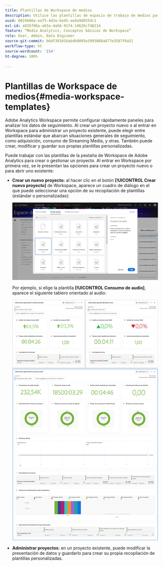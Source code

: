 ```yaml
---
title: Plantillas de Workspace de medios
description: Utilice las plantillas de espacio de trabajo de medios para analizar los datos de seguimiento. Elija plantillas estándar para medios de adquisición o de transmisión, o cree sus propias plantillas personalizadas.
uuid: 0024b06a-eaf5-4d2e-be45-aeda9d0554c1
exl-id: a835f86a-a93a-4a56-91f4-14628cf48214
feature: “Media Analytics, Conceptos básicos de Workspace”
role: User, Admin, Data Engineer
source-git-commit: b6df391016ab4b9095e3993808a877e3587f0a51
workflow-type: ht
source-wordcount: '214'
ht-degree: 100%

---
```


# Plantillas de Workspace de medios{#media-workspace-templates}

Adobe Analytics Workspace permite configurar rápidamente paneles para analizar los datos de seguimiento. Al crear un proyecto nuevo o al entrar en Workspace para administrar un proyecto existente, puede elegir entre plantillas estándar que abarcan situaciones generales de seguimiento, como adquisición, consumo de Streaming Media, y otras. También puede crear, modificar y guardar sus propias plantillas personalizadas.

Puede trabajar con las plantillas de la pestaña de Workspace de Adobe Analytics para crear o gestionar un proyecto. Al entrar en Workspace por primera vez, se le presentan las opciones para crear un proyecto nuevo o para abrir uno existente:

* **Crear un nuevo proyecto:** al hacer clic en el botón **[!UICONTROL Crear nuevo proyecto]** de Workspace, aparece un cuadro de diálogo en el que puede seleccionar una opción de su recopilación de plantillas (estándar o personalizadas):

   ![](assets/all-templates-audio.png)

   Por ejemplo, si elige la plantilla **[!UICONTROL Consumo de audio]**, aparece el siguiente tablero orientado al audio:

   ![](assets/aa-workspace.png)

* **Administrar proyectos**: en un proyecto existente, puede modificar la presentación de datos y guardarlo para crear su propia recopilación de plantillas personalizadas.
